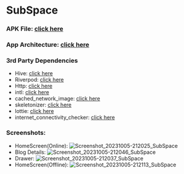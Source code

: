 
# SubSpace


### APK File: [click here](https://drive.google.com/file/d/14sglTJ6aM-pF-SvHvjn82C8dnCQulJR_/view?usp=sharing)

### App Architecture: [click here](https://drive.google.com/file/d/10gzkoBws5IZ_P1SwKp3lCF_qg0vzg-Nz/view?usp=sharing)

### 3rd Party Dependencies
- Hive: [click here](https://pub.dev/packages/hive)
- Riverpod: [click here](https://pub.dev/packages/riverpod)
- Http: [click here](https://pub.dev/packages/http)
- intl: [click here](https://pub.dev/packages/intl)
- cached_network_image: [click here](https://pub.dev/packages/cached_network_image)
- skeletonizer: [click here](https://pub.dev/packages/skeletonizer)
- lottie: [click here](https://pub.dev/packages/lottie)
- internet_connectivity_checker: [click here](https://pub.dev/packages/internet_connection_checker)
### Screenshots:
- HomeScreen(Online):
![Screenshot_20231005-212025_SubSpace](https://github.com/MusabNawab/SubSpace/assets/109794266/e4307cd0-7bbb-4dbe-a33b-a3306ec83cc8)
- Blog Details:
![Screenshot_20231005-212046_SubSpace](https://github.com/MusabNawab/SubSpace/assets/109794266/b1c96f83-cdee-47db-9544-c4cac8a0e413)
- Drawer:
![Screenshot_20231005-212037_SubSpace](https://github.com/MusabNawab/SubSpace/assets/109794266/2acc6cc9-1927-443d-8aa2-8691e55bdda3)
- HomeScreen(Offline):
  ![Screenshot_20231005-212113_SubSpace](https://github.com/MusabNawab/SubSpace/assets/109794266/8a37df0f-c2ca-4507-9404-e406c0c0f245)
